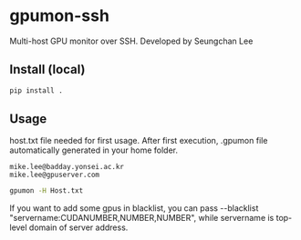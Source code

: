 # gpumon-ssh

Multi-host GPU monitor over SSH. Developed by Seungchan Lee

## Install (local)
```bash
pip install .
```

## Usage
host.txt file needed for first usage. After first execution, .gpumon file automatically generated in your home folder.
```
mike.lee@badday.yonsei.ac.kr
mike.lee@gpuserver.com
```
```bash
gpumon -H Host.txt
```
If you want to add some gpus in blacklist, you can pass --blacklist "servername:CUDANUMBER,NUMBER,NUMBER", while servername is top-level domain of server address.
